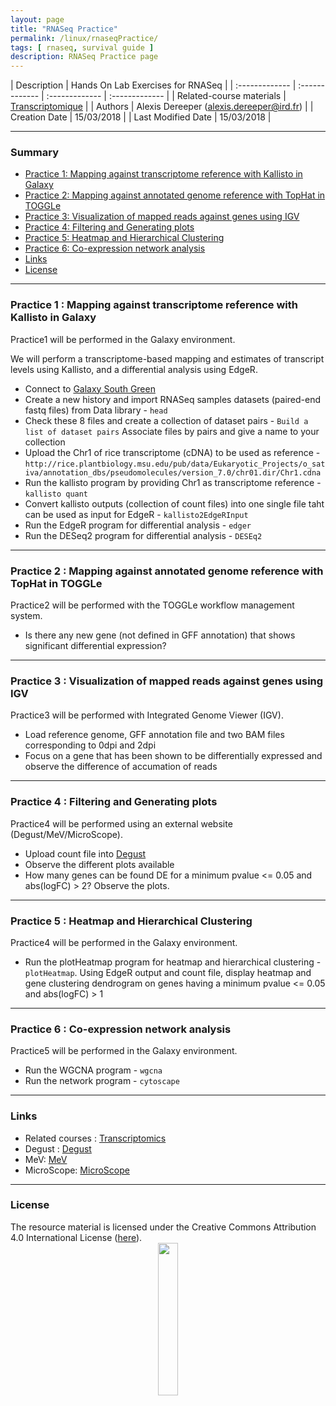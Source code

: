 ```yaml
---
layout: page
title: "RNASeq Practice"
permalink: /linux/rnaseqPractice/
tags: [ rnaseq, survival guide ]
description: RNASeq Practice page
---
```


| Description | Hands On Lab Exercises for RNASeq |
| :------------- | :------------- | :------------- | :------------- |
| Related-course materials | [Transcriptomique](https://southgreenplatform.github.io/trainings/linux/linuxPracticeJedi//) |
| Authors | Alexis Dereeper (alexis.dereeper@ird.fr)  |
| Creation Date | 15/03/2018 |
| Last Modified Date | 15/03/2018 |


-----------------------

### Summary

<!-- TOC depthFrom:2 depthTo:2 withLinks:1 updateOnSave:1 orderedList:0 -->
* [Practice 1: Mapping against transcriptome reference with Kallisto in Galaxy](#practice-1)
* [Practice 2: Mapping against annotated genome reference with TopHat in TOGGLe](#practice-2)
* [Practice 3: Visualization of mapped reads against genes using IGV](#practice-3)
* [Practice 4: Filtering and Generating plots](#practice-4)
* [Practice 5: Heatmap and Hierarchical Clustering](#practice-5)
* [Practice 6: Co-expression network analysis](#practice-6)
* [Links](#links)
* [License](#license)


-----------------------

<a name="practice-1"></a>
### Practice 1 : Mapping against transcriptome reference with Kallisto in Galaxy

Practice1 will be performed in the Galaxy environment.

We will perform a transcriptome-based mapping and estimates of transcript levels using Kallisto, and a differential analysis using EdgeR.
* Connect to [Galaxy South Green](http://galaxy.southgreen.fr/galaxy/)
* Create a new history and import RNASeq samples datasets (paired-end fastq files) from Data library  - `head`
* Check these 8 files and create a collection of dataset pairs - `Build a list of dataset pairs`
Associate files by pairs and give a name to your collection
* Upload the Chr1 of rice transcriptome (cDNA) to be used as reference  - `http://rice.plantbiology.msu.edu/pub/data/Eukaryotic_Projects/o_sativa/annotation_dbs/pseudomolecules/version_7.0/chr01.dir/Chr1.cdna`
* Run the kallisto program by providing Chr1 as transcriptome reference - `kallisto quant`
* Convert kallisto outputs (collection of count files) into one single file taht can be used as input for EdgeR - `kallisto2EdgeRInput`
* Run the EdgeR program for differential analysis - `edger`
* Run the DESeq2 program for differential analysis - `DESEq2`

-----------------------

<a name="practice-2"></a>
### Practice 2 : Mapping against annotated genome reference with TopHat in TOGGLe
Practice2 will be performed with the TOGGLe workflow management system.
* Is there any new gene (not defined in GFF annotation) that shows significant differential expression?

-----------------------

<a name="practice-3"></a>
### Practice 3 : Visualization of mapped reads against genes using IGV
Practice3 will be performed with Integrated Genome Viewer (IGV).
* Load reference genome, GFF annotation file and two BAM files corresponding to 0dpi and 2dpi
* Focus on a gene that has been shown to be differentially expressed and observe the difference of accumation of reads

-----------------------

<a name="practice-4"></a>
### Practice 4 : Filtering and Generating plots
Practice4 will be performed using an external website (Degust/MeV/MicroScope).
* Upload count file into [Degust](http://degust.erc.monash.edu/)
* Observe the different plots available
* How many genes can be found DE for a minimum pvalue <= 0.05 and abs(logFC) > 2? Observe the plots.

-----------------------

<a name="practice-5"></a>
### Practice 5 : Heatmap and Hierarchical Clustering
Practice4 will be performed in the Galaxy environment.
* Run the plotHeatmap program for heatmap and hierarchical clustering - `plotHeatmap`. Using EdgeR output and count file, display heatmap and gene clustering dendrogram on genes having a minimum pvalue <= 0.05 and abs(logFC) > 1

-----------------------

<a name="practice-6"></a>
### Practice 6 : Co-expression network analysis
Practice5 will be performed in the Galaxy environment.
* Run the WGCNA program - `wgcna`
* Run the network program - `cytoscape`

-----------------------

### Links
<a name="links"></a>

* Related courses : [Transcriptomics](https://southgreenplatform.github.io/trainings/linuxJedi/)
* Degust : [Degust](http://degust.erc.monash.edu/)
* MeV: [MeV](http://mev.tm4.org/)
* MicroScope: [MicroScope](http://microscopebioinformatics.org/)

-----------------------

### License
<a name="license"></a>

<div>
The resource material is licensed under the Creative Commons Attribution 4.0 International License (<a href="http://creativecommons.org/licenses/by-nc-sa/4.0/">here</a>).
<center><img width="25%" class="img-responsive" src="http://creativecommons.org.nz/wp-content/uploads/2012/05/by-nc-sa1.png"/>
</center>
</div>
                  
 
